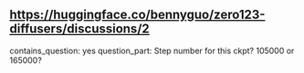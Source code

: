## https://huggingface.co/bennyguo/zero123-diffusers/discussions/2

contains_question: yes
question_part: Step number for this ckpt? 105000 or 165000?